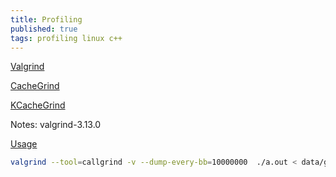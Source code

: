 ```yaml
---
title: Profiling
published: true
tags: profiling linux c++
---
```


[Valgrind](http://valgrind.org/)

[CacheGrind](http://valgrind.org/docs/manual/cl-manual.html)

[KCacheGrind](https://kcachegrind.github.io/html/Home.html)

Notes: valgrind-3.13.0

[Usage](https://kcachegrind.github.io/html/Usage.html)

```bash
valgrind --tool=callgrind -v --dump-every-bb=10000000  ./a.out < data/game_1/01.dat 
```
